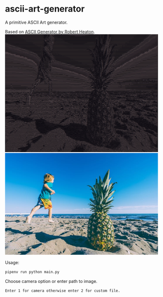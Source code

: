 # ascii-art-generator
A primitive ASCII Art generator.

Based on [ASCII Generator by Robert Heaton](https://robertheaton.com/2018/06/12/programming-projects-for-advanced-beginners-ascii-art/). 
![ascii-text](example/pineapple-ascii.png)
![image](example/pineapple.jpg)

Usage:
```bash
pipenv run python main.py
```
Choose camera option or enter path to image.
```
Enter 1 for camera otherwise enter 2 for custom file.
```
